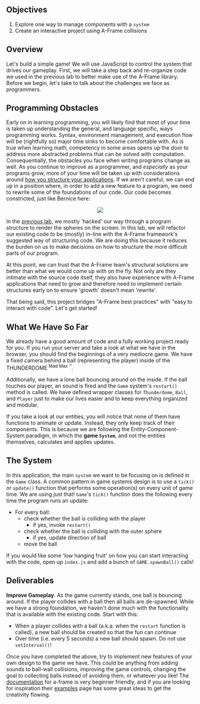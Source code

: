 
## Objectives

1. Explore one way to manage components with a `system`
2. Create an interactive project using A-Frame collisions

## Overview

Let's build a simple game! We will use JavaScript to control the system that
drives our gameplay. First, we will take a step back and re-organize code we
used in the previous lab to better make use of the A-Frame library. Before we
begin, let's take to talk about the challenges we face as programmers.

## Programming Obstacles

Early on in learning programming, you will likely find that most of your time
is taken up understanding the general, and language specific, ways programming
works. Syntax, environment management, and execution flow will be (rightfully
so) major time sinks to become comfortable with. As is true when learning
math, competency in some areas opens up the door to address more abstracted
problems that can be solved with computation. Consequentially, the obstacles
you face when writing programs change as well. As you continue to improve as
a programmer, and _especially_ as your programs grow, more of your time will
be taken up with considerations around
[how you structure your applications][software-architecture]. If we aren't
careful, we can end up in a position where, in order to add a new feature to
a program, we need to rewrite some of the foundations of our code. Our code
becomes constricted, just like Bernice here:

<p align="center">
  <img src="https://media1.giphy.com/media/FCc0IevruPsRi/giphy.gif"/>
</p>

In the [previous lab][previous-lab], we mostly 'hacked' our way through a
program structure to render the spheres on the screen. In this lab, we will
refactor our existing code to be (mostly) in-line with the A-Frame framework's
suggested way of structuring code. We are doing this because it reduces the
burden on us to make decisions on how to structure the more difficult parts of
our program.

At this point, we can trust that the A-Frame team's structural solutions are
better than what we would come up with on the fly. Not only are they intimate
with the source code itself, they also have experience with A-Frame
applications that need to grow and therefore need to implement certain
structures early on to ensure 'growth' doesn't mean 'rewrite'.

That being said, this project bridges "A-Frame best practices" with "easy to
interact with code". Let's get started!

## What We Have So Far

We already have a good amount of code and a fully working project ready for
you. If you run your server and take a look at what we have in the browser,
you should find the beginnings of a very mediocre game. We have a fixed camera
behind a ball (representing the player) inside of the
THUNDERDOME <sup>Mad Max &trade;</sup>.

Additionally, we have a lone ball bouncing around on the inside. If the ball
touches our player, an sound is fired and the `Game` system's `restart()`
method is called. We have defined wrapper classes for `Thunderdome`, `Ball`,
and `Player` just to make our lives easier and to keep everything organized and
modular.

If you take a look at our entities, you will notice that none of them have
functions to animate or update. Instead, they only keep track of their
components. This is because we are following the Entity-Component-System
paradigm, in which the **game `System`**, and not the entities themselves,
calculates and applies updates.

## The System

In this application, the main `system` we want to be focusing on is defined in
the  `Game` class. A common pattern in game systems design is to use a `tick()`
or `update()` function that performs some operation(s) on every unit of game
time. We are using just that! `Game`'s `tick()` function does the following
every time the program runs an update:

  - For every ball:
    - check whether the ball is colliding with the player
      - if yes, invoke `restart()`
    - check whether the ball is colliding with the outer sphere
      - if yes, update direction of ball
    - move the ball

If you would like some 'low hanging fruit' on how you can start interacting
with the code, open up `index.js` and add a bunch of `GAME.spawnBall()` calls!

## Deliverables

**Improve Gameplay**. As the game currently stands, one ball is bouncing
around. If the player collides with a ball then all balls are de-spawned. While
we have a strong foundation, we haven't done much with the functionality that
is available with the existing code. Start with this:

  - When a player collides with a ball (a.k.a. when the `restart` function is
    called), a new ball should be created so that the fun can continue
  - Over time (i.e. every 5 seconds) a new ball should spawn. Do not use `setInterval()`!

Once you have completed the above, try to implement new features of your own
design to the game we have. This could be anything from adding sounds to
ball-wall collisions, improving the game controls, changing the goal to
collecting balls instead of avoiding them, or whatever you like! The
[documentation][a-frame-doc] for a-frame is very beginner friendly, and if you
are looking for inspiration their [examples][a-frame-examples] page has some
great ideas to get the creativity flowing.

[a-frame-examples]: "https://aframe.io/"
[a-frame-doc]: "https://aframe.io/docs/0.8.0/introduction/"
[software-architecture]: "https://en.wikipedia.org/wiki/Software_architecture"
[previous-lab]: "https://github.com/learn-co-curriculum/entity-component-system"
